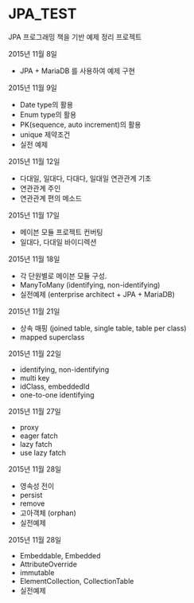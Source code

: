 # JPA_TEST

JPA 프로그래밍 책을 기반 예제 정리 프로젝트

2015년 11월 8일
- JPA + MariaDB 를 사용하여 예제 구현

2015년 11월 9일
- Date type의 활용
- Enum type의 활용
- PK(sequence, auto increment)의 활용
- unique 제약조건
- 실전 예제

2015년 11월 12일
- 다대일, 일대다, 다대다, 일대일 연관관계 기초
- 연관관계 주인
- 연관관계 편의 메소드

2015년 11월 17일
- 메이븐 모듈 프로젝트 컨버팅
- 일대다, 다대일 바이디렉션

2015년 11월 18일
- 각 단원별로 메이븐 모듈 구성.
- ManyToMany (identifying, non-identifying)
- 실전예제 (enterprise architect + JPA + MariaDB)

2015년 11월 21일
- 상속 매핑 (joined table, single table, table per class)
- mapped superclass

2015년 11월 22일
- identifying, non-identifying
- multi key
- idClass, embeddedId
- one-to-one identifying

2015년 11월 27일
- proxy
- eager fatch
- lazy fatch
- use lazy fatch

2015년 11월 28일
- 영속성 전이
-  persist
-  remove
- 고아객체 (orphan)
- 실전예제

2015년 11월 28일
- Embeddable, Embedded
- AttributeOverride
- immutable
- ElementCollection, CollectionTable
- 실전예제

